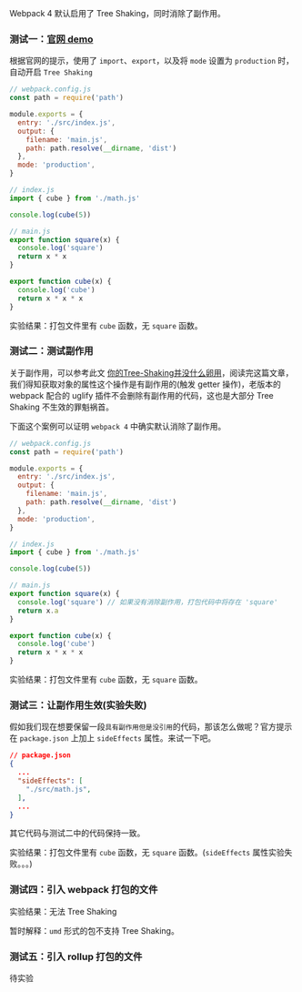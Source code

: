 Webpack 4 默认启用了 Tree Shaking，同时消除了副作用。

### 测试一：[官网 demo](https://webpack.js.org/guides/tree-shaking/#src/components/Sidebar/Sidebar.jsx)

根据官网的提示，使用了 `import`、`export`，以及将 `mode` 设置为 `production` 时，自动开启 `Tree Shaking`

```js
// webpack.config.js
const path = require('path')

module.exports = {
  entry: './src/index.js',
  output: {
    filename: 'main.js',
    path: path.resolve(__dirname, 'dist')
  },
  mode: 'production',
}
```

```js
// index.js
import { cube } from './math.js'

console.log(cube(5))

// main.js
export function square(x) {
  console.log('square')
  return x * x
}

export function cube(x) {
  console.log('cube')
  return x * x * x
}
```

实验结果：打包文件里有 `cube` 函数，无 `square` 函数。

### 测试二：测试副作用

关于副作用，可以参考此文 [你的Tree-Shaking并没什么卵用](https://segmentfault.com/a/1190000012794598#articleHeader6)，阅读完这篇文章，我们得知获取对象的属性这个操作是有副作用的(触发 getter 操作)，老版本的 webpack 配合的 uglify 插件不会删除有副作用的代码，这也是大部分 Tree Shaking 不生效的罪魁祸首。

下面这个案例可以证明 `webpack 4` 中确实默认消除了副作用。

```js
// webpack.config.js
const path = require('path')

module.exports = {
  entry: './src/index.js',
  output: {
    filename: 'main.js',
    path: path.resolve(__dirname, 'dist')
  },
  mode: 'production',
}
```

```js
// index.js
import { cube } from './math.js'

console.log(cube(5))

// main.js
export function square(x) {
  console.log('square') // 如果没有消除副作用，打包代码中将存在 'square'
  return x.a
}

export function cube(x) {
  console.log('cube')
  return x * x * x
}
```

实验结果：打包文件里有 `cube` 函数，无 `square` 函数。

### 测试三：让副作用生效(实验失败)

假如我们现在想要保留一段`具有副作用但是没引用`的代码，那该怎么做呢？官方提示在 `package.json` 上加上 `sideEffects` 属性。来试一下吧。

```json
// package.json
{
  ...
  "sideEffects": [
    "./src/math.js",
  ],
  ...
}
```

其它代码与测试二中的代码保持一致。

实验结果：打包文件里有 `cube` 函数，无 `square` 函数。(`sideEffects` 属性实验失败。。。)

### 测试四：引入 webpack 打包的文件

实验结果：无法 Tree Shaking

暂时解释：`umd` 形式的包不支持 Tree Shaking。

### 测试五：引入 rollup 打包的文件

待实验